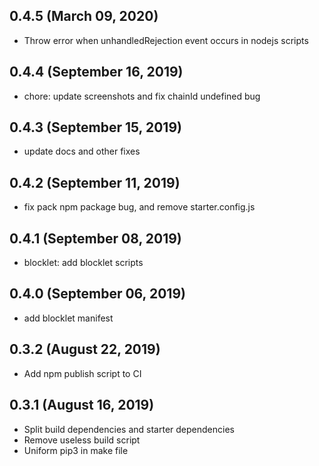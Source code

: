 ## 0.4.5 (March 09, 2020)

- Throw error when unhandledRejection event occurs in nodejs scripts

## 0.4.4 (September 16, 2019)

- chore: update screenshots and fix chainId undefined bug

## 0.4.3 (September 15, 2019)

- update docs and other fixes

## 0.4.2 (September 11, 2019)

- fix pack npm package bug, and remove starter.config.js

## 0.4.1 (September 08, 2019)

- blocklet: add blocklet scripts

## 0.4.0 (September 06, 2019)

- add blocklet manifest

## 0.3.2 (August 22, 2019)

- Add npm publish script to CI

## 0.3.1 (August 16, 2019)

- Split build dependencies and starter dependencies
- Remove useless build script
- Uniform pip3 in make file
